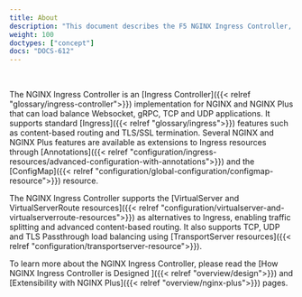 ```yaml
---
title: About
description: "This document describes the F5 NGINX Ingress Controller, an Ingress Controller implementation for NGINX and NGINX Plus."
weight: 100
doctypes: ["concept"]
docs: "DOCS-612"
---
```


<br>

The NGINX Ingress Controller is an [Ingress Controller]({{< relref "glossary/ingress-controller">}}) implementation for NGINX and NGINX Plus that can load balance Websocket, gRPC, TCP and UDP applications. It supports standard [Ingress]({{< relref "glossary/ingress">}}) features such as content-based routing and TLS/SSL termination. Several NGINX and NGINX Plus features are available as extensions to Ingress resources through [Annotations]({{< relref "configuration/ingress-resources/advanced-configuration-with-annotations">}}) and the [ConfigMap]({{< relref "configuration/global-configuration/configmap-resource">}}) resource.

The NGINX Ingress Controller supports the [VirtualServer and VirtualServerRoute resources]({{< relref "configuration/virtualserver-and-virtualserverroute-resources">}}) as alternatives to Ingress, enabling traffic splitting and advanced content-based routing. It also supports TCP, UDP and TLS Passthrough load balancing using [TransportServer resources]({{< relref "configuration/transportserver-resource">}}).

To learn more about the NGINX Ingress Controller, please read the [How NGINX Ingress Controller is Designed
]({{< relref "overview/design">}}) and [Extensibility with NGINX Plus]({{< relref "overview/nginx-plus">}}) pages.